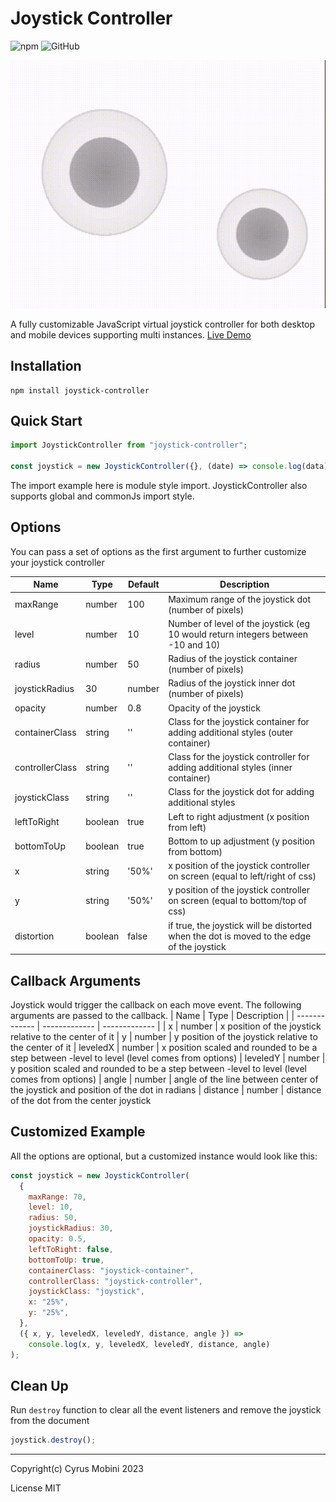 # Joystick Controller

![npm](https://img.shields.io/npm/v/joystick-controller)
![GitHub](https://img.shields.io/github/license/cyrus2281/joystick-controller)

![joystick-controller](https://raw.githubusercontent.com/cyrus2281/joystick-controller/main/example/joystick-controller.gif)

A fully customizable JavaScript virtual joystick controller for both desktop and mobile devices supporting multi instances.
[Live Demo](https://joystick-controller.netlify.app)


## Installation

```
npm install joystick-controller
```

## Quick Start

```js
import JoystickController from "joystick-controller";

const joystick = new JoystickController({}, (date) => console.log(data));
```

The import example here is module style import. JoystickController also supports global and commonJs import style.

## Options

You can pass a set of options as the first argument to further customize your joystick controller

| Name            | Type    | Default | Description                                                                               |
| --------------- | ------- | ------- | ----------------------------------------------------------------------------------------- |
| maxRange        | number  | 100     | Maximum range of the joystick dot (number of pixels)                                      |
| level           | number  | 10      | Number of level of the joystick (eg 10 would return integers between -10 and 10)          |
| radius          | number  | 50      | Radius of the joystick container (number of pixels)                                       |
| joystickRadius  | 30      | number  | Radius of the joystick inner dot (number of pixels)                                       |
| opacity         | number  | 0.8     | Opacity of the joystick                                                                   |
| containerClass  | string  | ''      | Class for the joystick container for adding additional styles (outer container)           |
| controllerClass | string  | ''      | Class for the joystick controller for adding additional styles (inner container)          |
| joystickClass   | string  | ''      | Class for the joystick dot for adding additional styles                                   |
| leftToRight     | boolean | true    | Left to right adjustment (x position from left)                                           |
| bottomToUp      | boolean | true    | Bottom to up adjustment (y position from bottom)                                          |
| x               | string  | '50%'   | x position of the joystick controller on screen (equal to left/right of css)              |
| y               | string  | '50%'   | y position of the joystick controller on screen (equal to bottom/top of css)              |
| distortion      | boolean | false   | if true, the joystick will be distorted when the dot is moved to the edge of the joystick |

## Callback Arguments

Joystick would trigger the callback on each move event. The following arguments are passed to the callback.
| Name | Type | Description |
| ------------- | ------------- | ------------- |
| x | number | x position of the joystick relative to the center of it
| y | number | y position of the joystick relative to the center of it
| leveledX | number | x position scaled and rounded to be a step between -level to level (level comes from options)
| leveledY | number | y position scaled and rounded to be a step between -level to level (level comes from options)
| angle | number | angle of the line between center of the joystick and position of the dot in radians
| distance | number | distance of the dot from the center joystick

## Customized Example

All the options are optional, but a customized instance would look like this:

```js
const joystick = new JoystickController(
  {
    maxRange: 70,
    level: 10,
    radius: 50,
    joystickRadius: 30,
    opacity: 0.5,
    leftToRight: false,
    bottomToUp: true,
    containerClass: "joystick-container",
    controllerClass: "joystick-controller",
    joystickClass: "joystick",
    x: "25%",
    y: "25%",
  },
  ({ x, y, leveledX, leveledY, distance, angle }) =>
    console.log(x, y, leveledX, leveledY, distance, angle)
);
```

## Clean Up

Run `destroy` function to clear all the event listeners and remove the joystick from the document

```js
joystick.destroy();
```

---

Copyright(c) Cyrus Mobini 2023

License MIT
